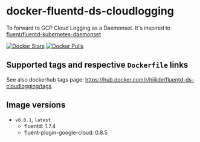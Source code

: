 # docker-fluentd-ds-cloudlogging

To forward to GCP Cloud Logging as a Daemonset. It's inspired to [fluent/fluentd-kubernetes-daemonset](https://github.com/fluent/fluentd-kubernetes-daemonset)

[![Docker Stars](https://img.shields.io/docker/stars/hiiiide/fluentd-ds-cloudlogging.svg)](https://hub.docker.com/r/hiiiide/fluentd-ds-cloudlogging)
[![Docker Pulls](https://img.shields.io/docker/pulls/hiiiide/fluentd-ds-cloudlogging.svg)](https://hub.docker.com/r/hiiiide/fluentd-ds-cloudlogging)



## Supported tags and respective `Dockerfile` links

See also dockerhub tags page: https://hub.docker.com/r/hiiiide/fluentd-ds-cloudlogging/tags

## Image versions

- `v0.0.1`, `latest`
  - fluentd: 1.7.4
  - fluent-plugin-google-cloud: 0.8.5
